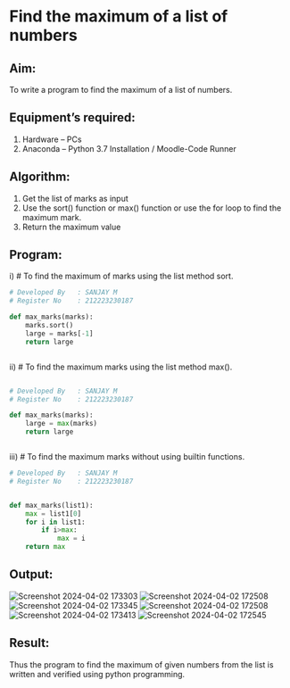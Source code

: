 # Find the maximum of a list of numbers
## Aim:
To write a program to find the maximum of a list of numbers.
## Equipment’s required:
1.	Hardware – PCs
2.	Anaconda – Python 3.7 Installation / Moodle-Code Runner
## Algorithm:
1.	Get the list of marks as input
2.	Use the sort() function or max() function or use the for loop to find the maximum mark.
3.	Return the maximum value
## Program:

i)	# To find the maximum of marks using the list method sort.
```Python
# Developed By   : SANJAY M
# Register No    : 212223230187

def max_marks(marks):
    marks.sort()
    large = marks[-1]
    return large



```

ii)	# To find the maximum marks using the list method max().
```Python

# Developed By   : SANJAY M
# Register No    : 212223230187

def max_marks(marks):
    large = max(marks)
    return large



```

iii) # To find the maximum marks without using builtin functions.
```Python
# Developed By   : SANJAY M
# Register No    : 212223230187


def max_marks(list1):
    max = list1[0]
    for i in list1:
        if i>max:
            max = i
    return max


```



## Output:
![Screenshot 2024-04-02 173303](https://github.com/sanjayofficial2005/FindMaximum/assets/148048602/3b0a6aef-1824-433d-8e39-3f0937575e18)
![Screenshot 2024-04-02 172508](https://github.com/sanjayofficial2005/FindMaximum/assets/148048602/327ea493-d020-4efd-8cc5-e8981a9d38e6)
![Screenshot 2024-04-02 173345](https://github.com/sanjayofficial2005/FindMaximum/assets/148048602/e846d257-9efb-4132-9867-c5e32b542307)
![Screenshot 2024-04-02 172508](https://github.com/sanjayofficial2005/FindMaximum/assets/148048602/5e215b19-a612-4087-8fbe-23b1d420a5f3)
![Screenshot 2024-04-02 173413](https://github.com/sanjayofficial2005/FindMaximum/assets/148048602/2489ed57-3178-400f-9d46-048a733575a6)
![Screenshot 2024-04-02 172545](https://github.com/sanjayofficial2005/FindMaximum/assets/148048602/263c46e9-b473-42cb-b1ef-bd783d9bf22a)






## Result:
Thus the program to find the maximum of given numbers from the list is written and verified using python programming.
